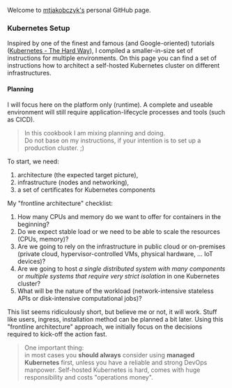 Welcome to [mtjakobczyk's](https://github.com/mtjakobczyk) personal GitHub page.

### Kubernetes Setup
Inspired by one of the finest and famous (and Google-oriented) tutorials ([Kubernetes - The Hard Way](https://github.com/kelseyhightower/kubernetes-the-hard-way)), I compiled a smaller-in-size set of instructions for multiple environments. On this page you can find a set of instructions how to architect a self-hosted Kubernetes cluster on different infrastructures.

#### Planning
I will focus here on the platform only (runtime). A complete and useable environment will still require application-lifecycle processes and tools (such as CICD).

> In this cookbook I am mixing planning and doing.<br/> Do not base on my instructions, if your intention is to set up a production cluster. ;)

To start, we need: 
1. architecture (the expected target picture), 
2. infrastructure (nodes and networking), 
3. a set of certificates for Kubernetes components

My "frontline architecture" checklist:
1. How many CPUs and memory do we want to offer for containers in the beginning?
2. Do we expect stable load or we need to be able to scale the resources (CPUs, memory)?
3. Are we going to rely on the infrastructure in public cloud or on-premises (private cloud, hypervisor-controlled VMs, physical hardware, ... IoT devices)?
4. Are we going to host *a single distributed system with many components* or *multiple systems that require very strict isolation* in one Kubernetes cluster?
5. What will be the nature of the workload (network-intensive stateless APIs or disk-intensive computational jobs)?

This list seems ridiculously short, but believe me or not, it will work. Stuff like users, ingress, installation method can be planned a bit later. Using this "frontline architecture" approach, we initially focus on the decisions required to kick-off the action fast.

> One important thing: <br/>in most cases you **should always** consider using **managed Kubernetes** first, unless you have a reliable and strong DevOps manpower. Self-hosted Kubernetes is hard, comes with huge responsibility and costs "operations money". 
